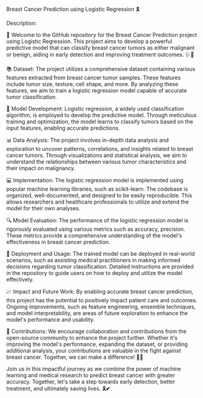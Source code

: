 Breast Cancer Prediction using Logistic Regression 🎗️

Description:

🌸 Welcome to the GitHub repository for the Breast Cancer Prediction project using Logistic Regression. This project aims to develop a powerful predictive model that can classify breast cancer tumors as either malignant or benign, aiding in early detection and improving treatment outcomes. 🩺💪

📚 Dataset: The project utilizes a comprehensive dataset containing various features extracted from breast cancer tumor samples. These features include tumor size, texture, cell shape, and more. By analyzing these features, we aim to train a logistic regression model capable of accurate tumor classification.

🔬 Model Development: Logistic regression, a widely used classification algorithm, is employed to develop the predictive model. Through meticulous training and optimization, the model learns to classify tumors based on the input features, enabling accurate predictions.

📊 Data Analysis: The project involves in-depth data analysis and exploration to uncover patterns, correlations, and insights related to breast cancer tumors. Through visualizations and statistical analysis, we aim to understand the relationships between various tumor characteristics and their impact on malignancy.

💻 Implementation: The logistic regression model is implemented using popular machine learning libraries, such as scikit-learn. The codebase is organized, well-documented, and designed to be easily reproducible. This allows researchers and healthcare professionals to utilize and extend the model for their own analyses.

🔍 Model Evaluation: The performance of the logistic regression model is rigorously evaluated using various metrics such as accuracy, precision. These metrics provide a comprehensive understanding of the model's effectiveness in breast cancer prediction.

🎯 Deployment and Usage: The trained model can be deployed in real-world scenarios, such as assisting medical practitioners in making informed decisions regarding tumor classification. Detailed instructions are provided in the repository to guide users on how to deploy and utilize the model effectively.

📈 Impact and Future Work: By enabling accurate breast cancer prediction, this project has the potential to positively impact patient care and outcomes. Ongoing improvements, such as feature engineering, ensemble techniques, and model interpretability, are areas of future exploration to enhance the model's performance and usability.

🤝 Contributions: We encourage collaboration and contributions from the open-source community to enhance the project further. Whether it's improving the model's performance, expanding the dataset, or providing additional analysis, your contributions are valuable in the fight against breast cancer. Together, we can make a difference! 🌟🌈

Join us in this impactful journey as we combine the power of machine learning and medical research to predict breast cancer with greater accuracy. Together, let's take a step towards early detection, better treatment, and ultimately saving lives. 🎗️💕
